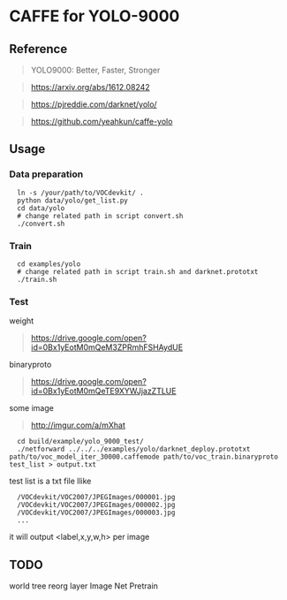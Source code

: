# CAFFE for YOLO-9000

## Reference

> YOLO9000: Better, Faster, Stronger

> https://arxiv.org/abs/1612.08242

> https://pjreddie.com/darknet/yolo/

> https://github.com/yeahkun/caffe-yolo

## Usage

### Data preparation
```Shell
  ln -s /your/path/to/VOCdevkit/ .
  python data/yolo/get_list.py
  cd data/yolo
  # change related path in script convert.sh
  ./convert.sh 
```

### Train
```Shell
  cd examples/yolo
  # change related path in script train.sh and darknet.prototxt
  ./train.sh
```

### Test

  weight
> https://drive.google.com/open?id=0Bx1yEotM0mQeM3ZPRmhFSHAydUE

  binaryproto
> https://drive.google.com/open?id=0Bx1yEotM0mQeTE9XYWJjazZTLUE

  some image
> http://imgur.com/a/mXhat

```Shell
  cd build/example/yolo_9000_test/
  ./netforward ../../../examples/yolo/darknet_deploy.prototxt path/to/voc_model_iter_30000.caffemode path/to/voc_train.binaryproto test_list > output.txt
```
  test list is a txt file llike
```Shell
  /VOCdevkit/VOC2007/JPEGImages/000001.jpg
  /VOCdevkit/VOC2007/JPEGImages/000002.jpg
  /VOCdevkit/VOC2007/JPEGImages/000003.jpg
  ...
```
  it will output <label,x,y,w,h> per image 
  

## TODO 
  world tree 
  reorg layer
  Image Net Pretrain 
